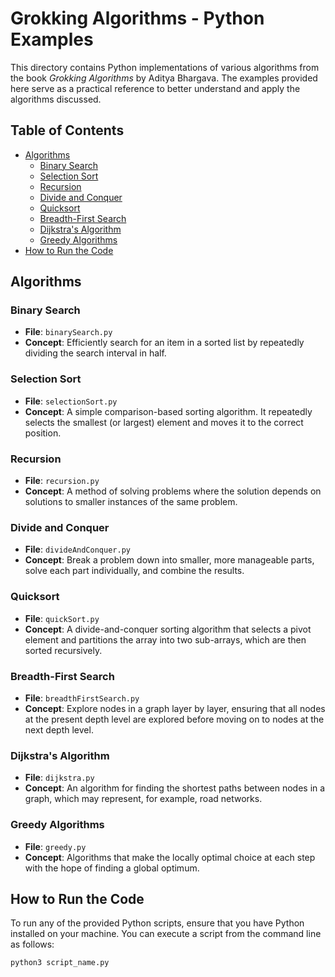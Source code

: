 # Grokking Algorithms - Python Examples

This directory contains Python implementations of various algorithms from the book *Grokking Algorithms* by Aditya Bhargava. The examples provided here serve as a practical reference to better understand and apply the algorithms discussed.

## Table of Contents

- [Algorithms](#algorithms)
  - [Binary Search](#binary-search)
  - [Selection Sort](#selection-sort)
  - [Recursion](#recursion)
  - [Divide and Conquer](#divide-and-conquer)
  - [Quicksort](#quicksort)
  - [Breadth-First Search](#breadth-first-search)
  - [Dijkstra's Algorithm](#dijkstras-algorithm)
  - [Greedy Algorithms](#greedy-algorithms)
- [How to Run the Code](#how-to-run-the-code)

## Algorithms

### Binary Search
- **File**: `binarySearch.py`
- **Concept**: Efficiently search for an item in a sorted list by repeatedly dividing the search interval in half.

### Selection Sort
- **File**: `selectionSort.py`
- **Concept**: A simple comparison-based sorting algorithm. It repeatedly selects the smallest (or largest) element and moves it to the correct position.

### Recursion
- **File**: `recursion.py`
- **Concept**: A method of solving problems where the solution depends on solutions to smaller instances of the same problem.

### Divide and Conquer
- **File**: `divideAndConquer.py`
- **Concept**: Break a problem down into smaller, more manageable parts, solve each part individually, and combine the results.

### Quicksort
- **File**: `quickSort.py`
- **Concept**: A divide-and-conquer sorting algorithm that selects a pivot element and partitions the array into two sub-arrays, which are then sorted recursively.

### Breadth-First Search
- **File**: `breadthFirstSearch.py`
- **Concept**: Explore nodes in a graph layer by layer, ensuring that all nodes at the present depth level are explored before moving on to nodes at the next depth level.

### Dijkstra's Algorithm
- **File**: `dijkstra.py`
- **Concept**: An algorithm for finding the shortest paths between nodes in a graph, which may represent, for example, road networks.

### Greedy Algorithms
- **File**: `greedy.py`
- **Concept**: Algorithms that make the locally optimal choice at each step with the hope of finding a global optimum.

## How to Run the Code

To run any of the provided Python scripts, ensure that you have Python installed on your machine. You can execute a script from the command line as follows:

```bash
python3 script_name.py
